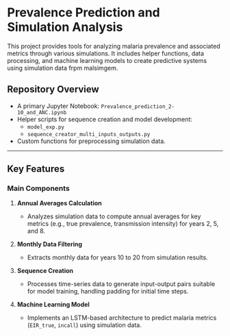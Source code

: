 # Prevalence Prediction and Simulation Analysis

This project provides tools for analyzing malaria prevalence and associated metrics through various simulations. It includes helper functions, data processing, and machine learning models to create predictive systems using simulation data frpm malsimgem.

## Repository Overview

- A primary Jupyter Notebook: `Prevalence_prediction_2-10_and_ANC.ipynb`
- Helper scripts for sequence creation and model development:
  - `model_exp.py`
  - `sequence_creator_multi_inputs_outputs.py`
- Custom functions for preprocessing simulation data.

---

## Key Features

### Main Components
1. **Annual Averages Calculation**
   - Analyzes simulation data to compute annual averages for key metrics (e.g., true prevalence, transmission intensity) for years 2, 5, and 8.

2. **Monthly Data Filtering**
   - Extracts monthly data for years 10 to 20 from simulation results.

3. **Sequence Creation**
   - Processes time-series data to generate input-output pairs suitable for model training, handling padding for initial time steps.

4. **Machine Learning Model**
   - Implements an LSTM-based architecture to predict malaria metrics (`EIR_true`, `incall`) using simulation data.

